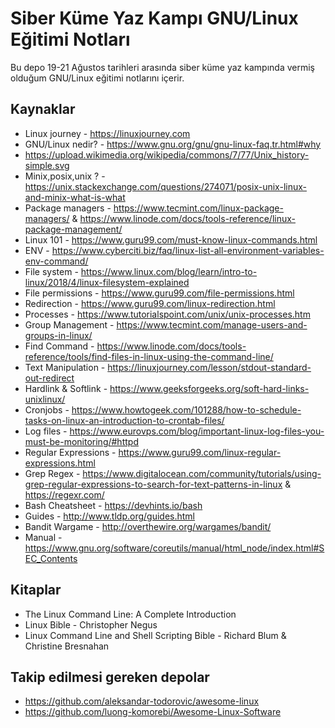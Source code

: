# Siber Küme Yaz Kampı GNU/Linux Eğitimi Notları

Bu depo 19-21 Ağustos tarihleri arasında siber küme yaz kampında vermiş olduğum GNU/Linux eğitimi notlarını içerir.

## Kaynaklar

* Linux journey - https://linuxjourney.com
* GNU/Linux nedir? - https://www.gnu.org/gnu/gnu-linux-faq.tr.html#why
* https://upload.wikimedia.org/wikipedia/commons/7/77/Unix_history-simple.svg
* Minix,posix,unix ? - https://unix.stackexchange.com/questions/274071/posix-unix-linux-and-minix-what-is-what
* Package managers - https://www.tecmint.com/linux-package-managers/ & https://www.linode.com/docs/tools-reference/linux-package-management/
* Linux 101 - https://www.guru99.com/must-know-linux-commands.html
* ENV - https://www.cyberciti.biz/faq/linux-list-all-environment-variables-env-command/
* File system - https://www.linux.com/blog/learn/intro-to-linux/2018/4/linux-filesystem-explained
* File permissions - https://www.guru99.com/file-permissions.html
* Redirection - https://www.guru99.com/linux-redirection.html
* Processes - https://www.tutorialspoint.com/unix/unix-processes.htm
* Group Management - https://www.tecmint.com/manage-users-and-groups-in-linux/
* Find Command - https://www.linode.com/docs/tools-reference/tools/find-files-in-linux-using-the-command-line/
* Text Manipulation - https://linuxjourney.com/lesson/stdout-standard-out-redirect
* Hardlink & Softlink - https://www.geeksforgeeks.org/soft-hard-links-unixlinux/
* Cronjobs - https://www.howtogeek.com/101288/how-to-schedule-tasks-on-linux-an-introduction-to-crontab-files/
* Log files - https://www.eurovps.com/blog/important-linux-log-files-you-must-be-monitoring/#httpd
* Regular Expressions - https://www.guru99.com/linux-regular-expressions.html
* Grep Regex - https://www.digitalocean.com/community/tutorials/using-grep-regular-expressions-to-search-for-text-patterns-in-linux & https://regexr.com/
* Bash Cheatsheet - https://devhints.io/bash
* Guides - http://www.tldp.org/guides.html
* Bandit Wargame - http://overthewire.org/wargames/bandit/
* Manual - https://www.gnu.org/software/coreutils/manual/html_node/index.html#SEC_Contents

## Kitaplar

* The Linux Command Line: A Complete Introduction
* Linux Bible - Christopher Negus
* Linux Command Line and Shell Scripting Bible - Richard Blum & Christine Bresnahan

## Takip edilmesi gereken depolar

* https://github.com/aleksandar-todorovic/awesome-linux
* https://github.com/luong-komorebi/Awesome-Linux-Software
